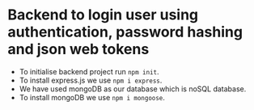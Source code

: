 # Backend to login user using authentication, password hashing and json web tokens
* To initialise backend project run `npm init`.
* To install express.js we use `npm i express`.
* We have used mongoDB as our database which is noSQL database.
* To install mongoDB we use `npm i mongoose`.